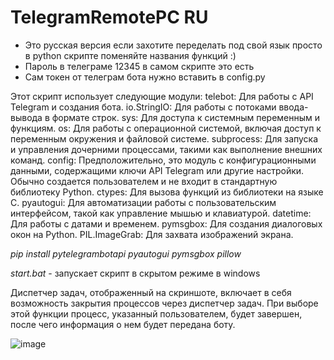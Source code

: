 # TelegramRemotePC RU
* Это русская версия если захотите переделать под свой язык просто в python скрипте поменяйте названия функций :)
* Пароль в телеграме 12345 в самом скрипте это есть 
* Сам токен от телеграм бота нужно вставить в config.py

Этот скрипт использует следующие модули:
telebot: Для работы с API Telegram и создания бота.
io.StringIO: Для работы с потоками ввода-вывода в формате строк.
sys: Для доступа к системным переменным и функциям.
os: Для работы с операционной системой, включая доступ к переменным окружения и файловой системе.
subprocess: Для запуска и управления дочерними процессами, такими как выполнение внешних команд.
config: Предположительно, это модуль с конфигурационными данными, содержащими ключи API Telegram или другие настройки. Обычно создается пользователем и не входит в стандартную библиотеку Python.
ctypes: Для вызова функций из библиотеки на языке C.
pyautogui: Для автоматизации работы с пользовательским интерфейсом, такой как управление мышью и клавиатурой.
datetime: Для работы с датами и временем.
pymsgbox: Для создания диалоговых окон на Python.
PIL.ImageGrab: Для захвата изображений экрана.

*pip install pytelegrambotapi pyautogui pymsgbox pillow* 

*start.bat* - запускает скрипт в скрытом режиме в windows  

Диспетчер задач, отображенный на скриншоте, включает в себя возможность закрытия процессов через диспетчер задач. 
При выборе этой функции процесс, указанный пользователем, будет завершен, после чего информация о нем будет передана боту.

![image](https://github.com/Danik105/TelegramRemotePC/assets/41839304/91980b61-787f-4ae3-b1c2-9416cd3a81f3)
